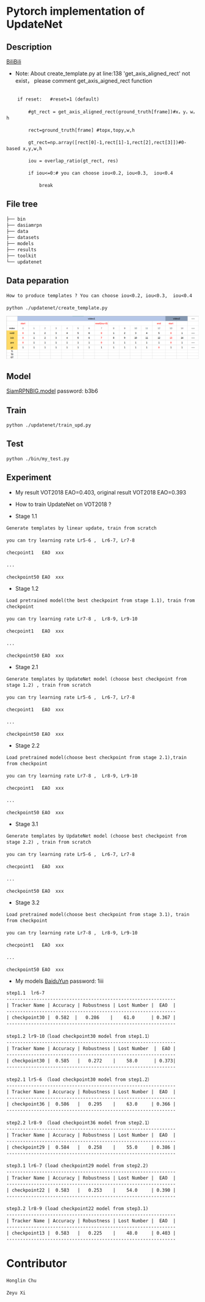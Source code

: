 # Pytorch implementation of UpdateNet

## Description
 
[BiliBili](https://www.bilibili.com/video/bv1Jg4y1B7tL)
- Note: About create_template.py at line:138  'get_axis_aligned_rect' not exist， please comment get_axis_aigned_rect function
```

    if reset:   #reset=1 (default)            

        #gt_rect = get_axis_aligned_rect(ground_truth[frame])#x，y，w，h

        rect=ground_truth[frame] #topx,topy,w,h

        gt_rect=np.array([rect[0]-1,rect[1]-1,rect[2],rect[3]])#0-based x,y,w,h

        iou = overlap_ratio(gt_rect, res)

        if iou<=0:# you can choose iou<0.2, iou<0.3,  iou<0.4

            break   
``` 

## File tree
```
├── bin
├── dasiamrpn
├── data
├── datasets
├── models
├── results
├── toolkit
└── updatenet
```

## Data peparation

```
How to produce templates ? You can choose iou<0.2, iou<0.3,  iou<0.4

python ./updatenet/create_template.py
```
![image](./template.png)


## Model

[SiamRPNBIG.model](https://pan.baidu.com/s/10v3d3G7BYSRBanIgaL73_Q) password: b3b6

## Train
```
python ./updatenet/train_upd.py
```

## Test
```
python ./bin/my_test.py
```

## Experiment


- My result VOT2018 EAO=0.403, original result VOT2018 EAO=0.393 

- How to train UpdateNet on VOT2018 ?

- Stage 1.1
```
Generate templates by linear update, train from scratch

you can try learning rate Lr5-6 ,  Lr6-7, Lr7-8

checpoint1   EAO  xxx

...

checkpoint50 EAO  xxx

```
- Stage 1.2
```
Load pretrained model(the best checkpoint from stage 1.1), train from checkpoint

you can try learning rate Lr7-8 ,  Lr8-9, Lr9-10

checpoint1   EAO  xxx

...

checkpoint50 EAO  xxx
```

- Stage 2.1
```
Generate templates by UpdateNet model (choose best checkpoint from stage 1.2) , train from scratch

you can try learning rate Lr5-6 ,  Lr6-7, Lr7-8

checpoint1   EAO  xxx

...

checkpoint50 EAO  xxx
```

- Stage 2.2
```
Load pretrained model(choose best checkpoint from stage 2.1),train from checkpoint

you can try learning rate Lr7-8 ,  Lr8-9, Lr9-10

checpoint1   EAO  xxx

...

checkpoint50 EAO  xxx

```

- Stage 3.1
```
Generate templates by UpdateNet model (choose best checkpoint from stage 2.2) , train from scratch

you can try learning rate Lr5-6 ,  Lr6-7, Lr7-8

checpoint1   EAO  xxx

...

checkpoint50 EAO  xxx
```

- Stage 3.2
```
Load pretrained model(choose best checkpoint from stage 3.1), train from checkpoint

you can try learning rate Lr7-8 ,  Lr8-9, Lr9-10

checpoint1   EAO  xxx

...

checkpoint50 EAO  xxx

```

- My models 
[BaiduYun](https://pan.baidu.com/s/15mwwxY8LLKCWu2UAnMWDFg) password: 1iii

```
step1.1  lr6-7
--------------------------------------------------------------
| Tracker Name | Accuracy | Robustness | Lost Number |  EAO  |
--------------------------------------------------------------
| checkpoint30 |  0.582  |   0.286    |    61.0      | 0.367 | 
--------------------------------------------------------------

step1.2 lr9-10（load checkpoint30 model from step1.1）
--------------------------------------------------------------
| Tracker Name | Accuracy | Robustness | Lost Number  |  EAO |
--------------------------------------------------------------
| checkpoint30 |  0.585   |   0.272    |    58.0      | 0.373| 
--------------------------------------------------------------

step2.1 lr5-6 （load checkpoint30 model from step1.2）
--------------------------------------------------------------
| Tracker Name | Accuracy | Robustness | Lost Number |  EAO  |
--------------------------------------------------------------
| checkpoint36 |  0.586   |   0.295    |    63.0     | 0.366 |
--------------------------------------------------------------

step2.2 lr8-9 （load checkpoint36 model from step2.1）
--------------------------------------------------------------
| Tracker Name | Accuracy | Robustness | Lost Number |  EAO  |
--------------------------------------------------------------
| checkpoint29 |  0.584   |   0.258    |    55.0     | 0.386 |
--------------------------------------------------------------

step3.1 lr6-7 (load checkpoint29 model from step2.2)
--------------------------------------------------------------
| Tracker Name | Accuracy | Robustness | Lost Number |  EAO  |
--------------------------------------------------------------
| checkpoint22 |  0.583   |   0.253    |    54.0     | 0.390 |
--------------------------------------------------------------

step3.2 lr8-9 (load checkpoint22 model from step3.1)
--------------------------------------------------------------
| Tracker Name | Accuracy | Robustness | Lost Number |  EAO  |
--------------------------------------------------------------
| checkpoint13 |  0.583   |   0.225    |    48.0     | 0.403 |
--------------------------------------------------------------

```

# Contributor

```
Honglin Chu

Zeyu Xi
```


